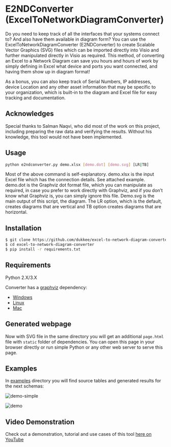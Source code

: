 # E2NDConverter (ExcelToNetworkDiagramConverter)

Do you need to keep track of all the interfaces that your systems connect to? And also have them available in diagram form? You can use the ExcelToNetworkDiagramConverter (E2NDConverter) to create Scalable Vector Graphics (SVG) files which can be imported directly into Visio and further manipulated directly in Visio as required. This method, of converting an Excel to a Network Diagram can save you hours and hours of work by simply defining in Excel what device and ports you want connected, and having them show up in diagram format! 

As a bonus, you can also keep track of Serial Numbers, IP addresses, device Location and any other asset information that may be specific to your organization, which is built-in to the diagram and Excel file for easy tracking and documentation.

## Acknowledges

Special thanks to Salman Naqvi, who did most of the work on this project, including preparing the raw data and verifying the results. Without his knowledge, this tool would not have been implemented.

## Usage

```bash
python e2ndconverter.py demo.xlsx [demo.dot] [demo.svg] [LR|TB]
```

Most of the above command is self-explanatory. demo.xlsx is the input Excel file which has the connection details. 
See attached example. demo.dot is the Graphviz dot format file, which you can manipulate as required, in case you prefer to work directly with Graphviz, and if you don’t know what Graphviz is, you can simply ignore this file. Demo.svg is the main output of this script, the diagram. The LR option, which is the default, creates diagrams that are vertical and TB option creates diagrams that are horizontal.

## Installation

```bash
$ git clone https://github.com/dukkee/excel-to-network-diagram-converter.git
$ cd excel-to-network-diagram-converter
$ pip install -r requirements.txt
```

## Requirements

Python 2.X/3.X

Converter has a [graphviz](https://graphviz.org/) dependency:
- [Windows](https://forum.graphviz.org/t/new-simplified-installation-procedure-on-windows/224)
- [Linux](https://graphviz.org/download/#linux)
- [Mac](https://graphviz.org/download/#mac)

## Generated webpage

Now with SVG file in the same directory you will get an additional `page.html` file with `static` folder of 
dependencies. You can open this page in your browser directly or run simple Python or any other web server to serve this page.


## Examples

In [examples](https://github.com/dukkee/excel-to-network-diagram-converter/tree/master/examples) directory you will 
find source tables and generated results for the next schemas:
 
![demo-simple](examples/demo-simple/demo-simple.svg)

![demo](examples/demo/demo.svg)

## Video Demonstration

Check out a demonstration, tutorial and use cases of this tool [here on YouTube](https://www.youtube.com/watch?v=SeFb1XfDo1Y)

